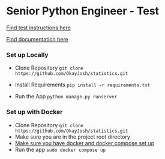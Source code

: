 
# Senior Python Engineer - Test

[Find test instructions here](Jagaad%20_%20Senior%20Python%20Engineer%20-%20Test.pdf)

[Find documentation here](https://documenter.getpostman.com/view/22833562/2s946e9DK3)


### Set up Locally

* Clone Repository
`git clone https://github.com/OkayJosh/statistics.git`

* Install Requirements
`pip install -r requirements.txt`
* Run the App
`python manage.py runserver`

### Set up with Docker
* Clone Repository
`git clone https://github.com/OkayJosh/statistics.git`
* Make sure you are in the project root directory
* [Make sure you have docker and docker compose set up](https://docs.docker.com/engine/install/ubuntu/#set-up-the-repository)
* Run the app 
`sudo docker compose up
`